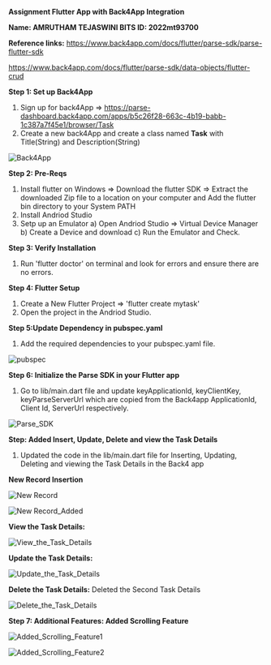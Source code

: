 **Assignment Flutter App with Back4App Integration**

**Name: AMRUTHAM TEJASWINI BITS ID: 2022mt93700**

**Reference links:**
https://www.back4app.com/docs/flutter/parse-sdk/parse-flutter-sdk

https://www.back4app.com/docs/flutter/parse-sdk/data-objects/flutter-crud

**Step 1: Set up Back4App**
1. Sign up for back4App => https://parse-dashboard.back4app.com/apps/b5c26f28-663c-4b19-babb-1c387a7f45e1/browser/Task
2. Create a new back4App and create a class named **Task** with Title(String) and Description(String)

![Back4App](https://github.com/Amruthammm/CrossPlatform_Assignment_Task-App/assets/38911925/84b5334d-05e5-4340-9c0f-cf6e774fe1b2)

**Step 2: Pre-Reqs**
1. Install flutter on Windows => Download the flutter SDK => Extract the downloaded Zip file to a location on your computer and Add the flutter bin directory to your System PATH
2. Install Andriod Studio
3. Setp up an Emulator a) Open Andriod Studio => Virtual Device Manager b) Create a Device and download c) Run the Emulator and Check.

**Step 3: Verify Installation**
1. Run 'flutter doctor' on terminal and look for errors and ensure there are no errors. 


**Step 4: Flutter Setup**
1. Create a New Flutter Project => 'flutter create mytask' 
2. Open the project in the Andriod Studio.

**Step 5:Update Dependency in pubspec.yaml**
1. Add the required dependencies to your pubspec.yaml file.

![pubspec](https://github.com/Amruthammm/CrossPlatform_Assignment_Task-App/assets/38911925/75d35c5b-b2f9-4ebd-9b24-7dbc11645e10)


**Step 6: Initialize the Parse SDK in your Flutter app**
1. Go to lib/main.dart file and update keyApplicationId, keyClientKey, keyParseServerUrl which are copied from the Back4app ApplicationId, Client Id, ServerUrl respectively. 

![Parse_SDK](https://github.com/Amruthammm/CrossPlatform_Assignment_Task-App/assets/38911925/d4317477-baf1-476f-9df9-0ecc7eed99e6)


**Step: Added Insert, Update, Delete and view the Task Details**
1. Updated the code in the lib/main.dart file for Inserting, Updating, Deleting and viewing the Task Details in the Back4 app


**New Record Insertion**

![New Record](https://github.com/Amruthammm/CrossPlatform_Assignment_Task-App/assets/38911925/27971d6e-2d3f-4556-9d9d-860c22dd3556)


![New Record_Added](https://github.com/Amruthammm/CrossPlatform_Assignment_Task-App/assets/38911925/0d8c06ed-c809-4e2e-abc2-0b90b3f6aba4)


**View the Task Details:**

![View_the_Task_Details](https://github.com/Amruthammm/CrossPlatform_Assignment_Task-App/assets/38911925/d2ff55e3-e38c-405e-8162-963b8ae1e76f)

**Update the Task Details:**

![Update_the_Task_Details](https://github.com/Amruthammm/CrossPlatform_Assignment_Task-App/assets/38911925/3b5e69bd-97b8-4015-bc80-642d9e3d603c)


**Delete the Task Details:**
Deleted the Second Task Details

![Delete_the_Task_Details](https://github.com/Amruthammm/CrossPlatform_Assignment_Task-App/assets/38911925/26689eeb-6c5b-4f39-a799-87afe1a20fb7)


**Step 7: Additional Features: Added Scrolling Feature**

![Added_Scrolling_Feature1](https://github.com/Amruthammm/CrossPlatform_Assignment_Task-App/assets/38911925/aad40da7-a55d-4372-9d1d-d9384ec67b12)

![Added_Scrolling_Feature2](https://github.com/Amruthammm/CrossPlatform_Assignment_Task-App/assets/38911925/5efa2aa1-6693-4eb3-bb0d-7210630cec11)


